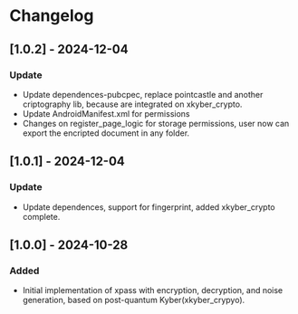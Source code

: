 # Changelog

## [1.0.2] - 2024-12-04
### Update
- Update dependences-pubcpec, replace pointcastle and another criptography lib, because are integrated on xkyber_crypto.
- Update AndroidManifest.xml for permissions
- Changes on register_page_logic for storage permissions, user now can export the encripted document in any folder. 

## [1.0.1] - 2024-12-04
### Update
- Update dependences, support for fingerprint, added xkyber_crypto complete.

## [1.0.0] - 2024-10-28
### Added
- Initial implementation of xpass with encryption, decryption, and noise generation, based on post-quantum Kyber(xkyber_crypyo).
